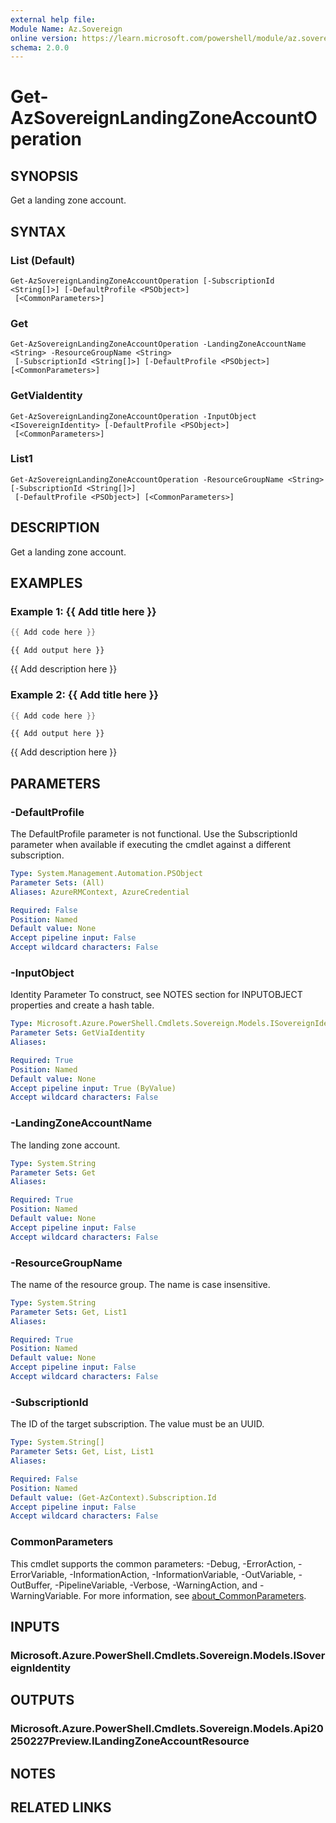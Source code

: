 ```yaml
---
external help file:
Module Name: Az.Sovereign
online version: https://learn.microsoft.com/powershell/module/az.sovereign/get-azsovereignlandingzoneaccountoperation
schema: 2.0.0
---
```


# Get-AzSovereignLandingZoneAccountOperation

## SYNOPSIS
Get a landing zone account.

## SYNTAX

### List (Default)
```
Get-AzSovereignLandingZoneAccountOperation [-SubscriptionId <String[]>] [-DefaultProfile <PSObject>]
 [<CommonParameters>]
```

### Get
```
Get-AzSovereignLandingZoneAccountOperation -LandingZoneAccountName <String> -ResourceGroupName <String>
 [-SubscriptionId <String[]>] [-DefaultProfile <PSObject>] [<CommonParameters>]
```

### GetViaIdentity
```
Get-AzSovereignLandingZoneAccountOperation -InputObject <ISovereignIdentity> [-DefaultProfile <PSObject>]
 [<CommonParameters>]
```

### List1
```
Get-AzSovereignLandingZoneAccountOperation -ResourceGroupName <String> [-SubscriptionId <String[]>]
 [-DefaultProfile <PSObject>] [<CommonParameters>]
```

## DESCRIPTION
Get a landing zone account.

## EXAMPLES

### Example 1: {{ Add title here }}
```powershell
{{ Add code here }}
```

```output
{{ Add output here }}
```

{{ Add description here }}

### Example 2: {{ Add title here }}
```powershell
{{ Add code here }}
```

```output
{{ Add output here }}
```

{{ Add description here }}

## PARAMETERS

### -DefaultProfile
The DefaultProfile parameter is not functional.
Use the SubscriptionId parameter when available if executing the cmdlet against a different subscription.

```yaml
Type: System.Management.Automation.PSObject
Parameter Sets: (All)
Aliases: AzureRMContext, AzureCredential

Required: False
Position: Named
Default value: None
Accept pipeline input: False
Accept wildcard characters: False
```

### -InputObject
Identity Parameter
To construct, see NOTES section for INPUTOBJECT properties and create a hash table.

```yaml
Type: Microsoft.Azure.PowerShell.Cmdlets.Sovereign.Models.ISovereignIdentity
Parameter Sets: GetViaIdentity
Aliases:

Required: True
Position: Named
Default value: None
Accept pipeline input: True (ByValue)
Accept wildcard characters: False
```

### -LandingZoneAccountName
The landing zone account.

```yaml
Type: System.String
Parameter Sets: Get
Aliases:

Required: True
Position: Named
Default value: None
Accept pipeline input: False
Accept wildcard characters: False
```

### -ResourceGroupName
The name of the resource group.
The name is case insensitive.

```yaml
Type: System.String
Parameter Sets: Get, List1
Aliases:

Required: True
Position: Named
Default value: None
Accept pipeline input: False
Accept wildcard characters: False
```

### -SubscriptionId
The ID of the target subscription.
The value must be an UUID.

```yaml
Type: System.String[]
Parameter Sets: Get, List, List1
Aliases:

Required: False
Position: Named
Default value: (Get-AzContext).Subscription.Id
Accept pipeline input: False
Accept wildcard characters: False
```

### CommonParameters
This cmdlet supports the common parameters: -Debug, -ErrorAction, -ErrorVariable, -InformationAction, -InformationVariable, -OutVariable, -OutBuffer, -PipelineVariable, -Verbose, -WarningAction, and -WarningVariable. For more information, see [about_CommonParameters](http://go.microsoft.com/fwlink/?LinkID=113216).

## INPUTS

### Microsoft.Azure.PowerShell.Cmdlets.Sovereign.Models.ISovereignIdentity

## OUTPUTS

### Microsoft.Azure.PowerShell.Cmdlets.Sovereign.Models.Api20250227Preview.ILandingZoneAccountResource

## NOTES

## RELATED LINKS

